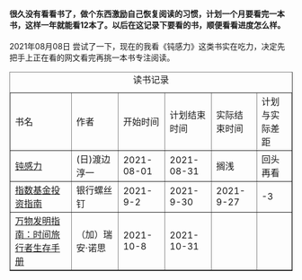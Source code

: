 #### 很久没有看看书了，做个东西激励自己恢复阅读的习惯，计划一个月要看完一本书，这样一年就能看12本了。以后在这记录下要看的书，顺便看看进度怎么样。 
2021年08月08日 尝试了一下，现在的我看《钝感力》这类书实在吃力，决定先把手上正在看的网文看完再挑一本书专注阅读。
<table border="1" cellspacing="10">
    <caption>读书记录</caption>
    <tr>
        <td>书名</td>
        <td>作者</td>
        <td>开始时间</td>
        <td>计划结束时间</td>
        <td>实际结束时间</td>
        <td>计划与实际差距</td>
    </tr>
    <tr>
        <td>
            <a href="https://book.douban.com/subject/2119843/" target="_blank">钝感力</a>
        </td>
        <td>(日)渡边淳一</td>
        <td>2021-08-01</td>
        <td>2021-08-31</td>
        <td>搁浅</td>
        <td>回头再看</td>
    </tr>
    <tr>
        <td>
            <a href="https://book.douban.com/subject/27204860/" target="_blank">指数基金投资指南
            </a>
        </td>
        <td>银行螺丝钉</td>
        <td>2021-9-2</td>
        <td>2021-9-30</td>
        <td>2021-9-27</td>
        <td>-3</td>
    </tr>
    <tr>
        <td>
            <a href="https://book.douban.com/subject/34464674/" target="_blank">万物发明指南：时间旅行者生存手册</a>
        </td>
        <td> （加）瑞安·诺思</td>
        <td>2021-10-8</td>
        <td>2021-10-31</td>
        <td></td>
        <td></td>
</table>
